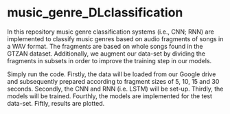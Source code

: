 # music_genre_DLclassification
 In this repository music genre classification systems (i.e., CNN; RNN) are implemented to classify music genres based on audio fragments of songs in a WAV format. The fragments are based on whole songs found in the GTZAN dataset. Additionally, we augment our data-set by dividing the fragments in subsets in order to improve the training step in our models.
 
 Simply run the code. Firstly, the data will be loaded from our Google drive and subsequently prepared according to fragment sizes of 5, 10, 15 and 30 seconds. Secondly, the CNN and RNN (i.e. LSTM) will be set-up. Thirdly, the models will be trained. Fourthly, the models are implemented for the test data-set. Fiftly, results are plotted.
